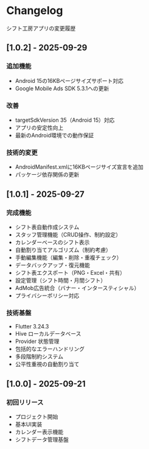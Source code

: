 # Changelog

シフト工房アプリの変更履歴

## [1.0.2] - 2025-09-29

### 追加機能
- Android 15の16KBページサイズサポート対応
- Google Mobile Ads SDK 5.3.1への更新

### 改善
- targetSdkVersion 35（Android 15）対応
- アプリの安定性向上
- 最新のAndroid環境での動作保証

### 技術的変更
- AndroidManifest.xmlに16KBページサイズ宣言を追加
- パッケージ依存関係の更新

## [1.0.1] - 2025-09-27

### 完成機能
- シフト表自動作成システム
- スタッフ管理機能（CRUD操作、制約設定）
- カレンダーベースのシフト表示
- 自動割り当てアルゴリズム（制約考慮）
- 手動編集機能（編集・削除・重複チェック）
- データバックアップ・復元機能
- シフト表エクスポート（PNG・Excel・共有）
- 設定管理（シフト時間・月間シフト）
- AdMob広告統合（バナー・インタースティシャル）
- プライバシーポリシー対応

### 技術基盤
- Flutter 3.24.3
- Hive ローカルデータベース
- Provider 状態管理
- 包括的なエラーハンドリング
- 多段階制約システム
- 公平性重視の自動割り当て

## [1.0.0] - 2025-09-21

### 初回リリース
- プロジェクト開始
- 基本UI実装
- カレンダー表示機能
- シフトデータ管理基盤